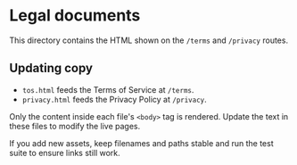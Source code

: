 # Legal documents

This directory contains the HTML shown on the `/terms` and `/privacy` routes.

## Updating copy

- `tos.html` feeds the Terms of Service at `/terms`.
- `privacy.html` feeds the Privacy Policy at `/privacy`.

Only the content inside each file's `<body>` tag is rendered. Update the text in these files to modify the live pages.

If you add new assets, keep filenames and paths stable and run the test suite to ensure links still work.

